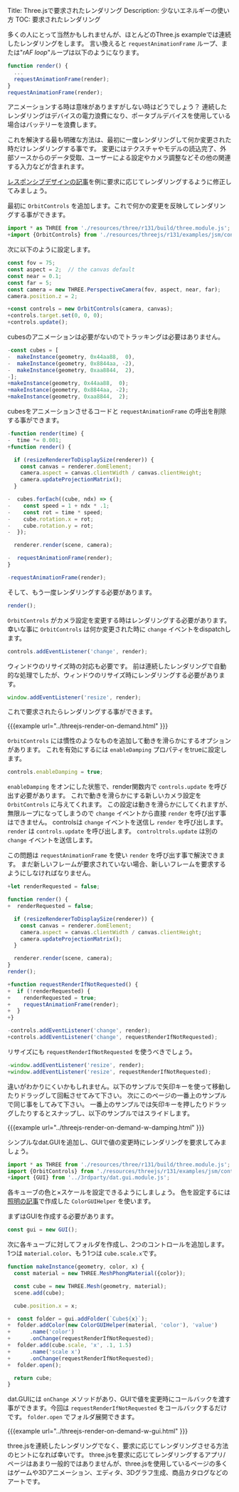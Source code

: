 Title: Three.jsで要求されたレンダリング
Description: 少ないエネルギーの使い方
TOC: 要求されたレンダリング

多くの人にとって当然かもしれませんが、ほとんどのThree.js exampleでは連続したレンダリングをします。
言い換えると `requestAnimationFrame` ループ、または"*rAF loop*"ループは以下のようになります。

```js
function render() {
  ...
  requestAnimationFrame(render);
}
requestAnimationFrame(render);
```

アニメーションする時は意味がありますがしない時はどうでしょう？
連続したレンダリングはデバイスの電力浪費になり、ポータブルデバイスを使用している場合はバッテリーを浪費します。

これを解決する最も明確な方法は、最初に一度レンダリングして何か変更された時だけレンダリングする事です。
変更にはテクスチャやモデルの読込完了、外部ソースからのデータ受取、ユーザーによる設定やカメラ調整などその他の関連する入力などが含まれます。

[レスポンシブデザインの記事](threejs-responsive.html)を例に要求に応じてレンダリングするように修正してみましょう。

最初に `OrbitControls` を追加します。これで何かの変更を反映してレンダリングする事ができます。

```js
import * as THREE from './resources/three/r131/build/three.module.js';
+import {OrbitControls} from './resources/threejs/r131/examples/jsm/controls/OrbitControls.js';
```

次に以下のように設定します。

```js
const fov = 75;
const aspect = 2;  // the canvas default
const near = 0.1;
const far = 5;
const camera = new THREE.PerspectiveCamera(fov, aspect, near, far);
camera.position.z = 2;

+const controls = new OrbitControls(camera, canvas);
+controls.target.set(0, 0, 0);
+controls.update();
```

cubesのアニメーションは必要がないのでトラッキングは必要はありません。

```js
-const cubes = [
-  makeInstance(geometry, 0x44aa88,  0),
-  makeInstance(geometry, 0x8844aa, -2),
-  makeInstance(geometry, 0xaa8844,  2),
-];
+makeInstance(geometry, 0x44aa88,  0);
+makeInstance(geometry, 0x8844aa, -2);
+makeInstance(geometry, 0xaa8844,  2);
```

cubesをアニメーションさせるコードと `requestAnimationFrame` の呼出を削除する事ができます。

```js
-function render(time) {
-  time *= 0.001;
+function render() {

  if (resizeRendererToDisplaySize(renderer)) {
    const canvas = renderer.domElement;
    camera.aspect = canvas.clientWidth / canvas.clientHeight;
    camera.updateProjectionMatrix();
  }

-  cubes.forEach((cube, ndx) => {
-    const speed = 1 + ndx * .1;
-    const rot = time * speed;
-    cube.rotation.x = rot;
-    cube.rotation.y = rot;
-  });

  renderer.render(scene, camera);

-  requestAnimationFrame(render);
}

-requestAnimationFrame(render);
```

そして、もう一度レンダリングする必要があります。

```js
render();
```

`OrbitControls` がカメラ設定を変更する時はレンダリングする必要があります。
幸いな事に `OrbitControls` は何か変更された時に `change` イベントをdispatchします。

```js
controls.addEventListener('change', render);
```

ウィンドウのリサイズ時の対応も必要です。
前は連続したレンダリングで自動的な処理でしたが、ウィンドウのリサイズ時にレンダリングする必要があります。

```js
window.addEventListener('resize', render);
```

これで要求されたらレンダリングする事ができます。

{{{example url="../threejs-render-on-demand.html" }}}

`OrbitControls` には慣性のようなものを追加して動きを滑らかにするオプションがあります。
これを有効にするには `enableDamping` プロパティをtrueに設定します。

```js
controls.enableDamping = true;
```

`enableDamping` をオンにした状態で、render関数内で `controls.update` を呼び出す必要があります。
これで動きを滑らかにする新しいカメラ設定を `OrbitControls` に与えてくれます。
この設定は動きを滑らかにしてくれますが、無限ループになってしまうので `change` イベントから直接 `render` を呼び出す事はできません。
controlsは `change` イベントを送信し `render` を呼び出します。 `render` は `controls.update` を呼び出します。
`controltrols.update` は別の `change` イベントを送信します。

この問題は `requestAnimationFrame` を使い `render` を呼び出す事で解決できます。
まだ新しいフレームが要求されていない場合、新しいフレームを要求するようにしなければなりません。

```js
+let renderRequested = false;

function render() {
+  renderRequested = false;

  if (resizeRendererToDisplaySize(renderer)) {
    const canvas = renderer.domElement;
    camera.aspect = canvas.clientWidth / canvas.clientHeight;
    camera.updateProjectionMatrix();
  }

  renderer.render(scene, camera);
}
render();

+function requestRenderIfNotRequested() {
+  if (!renderRequested) {
+    renderRequested = true;
+    requestAnimationFrame(render);
+  }
+}

-controls.addEventListener('change', render);
+controls.addEventListener('change', requestRenderIfNotRequested);
```

リサイズにも `requestRenderIfNotRequested` を使うべきでしょう。

```js
-window.addEventListener('resize', render);
+window.addEventListener('resize', requestRenderIfNotRequested);
```

違いがわかりにくいかもしれません。以下のサンプルで矢印キーを使って移動したりドラッグして回転させてみて下さい。
次にこのページの一番上のサンプルで同じ事をしてみて下さい。
一番上のサンプルでは矢印キーを押したりドラッグしたりするとスナップし、以下のサンプルではスライドします。

{{{example url="../threejs-render-on-demand-w-damping.html" }}}

シンプルなdat.GUIを追加し、GUIで値の変更時にレンダリングを要求してみましょう。

```js
import * as THREE from './resources/three/r131/build/three.module.js';
import {OrbitControls} from './resources/threejs/r131/examples/jsm/controls/OrbitControls.js';
+import {GUI} from '../3rdparty/dat.gui.module.js';
```

各キューブの色と×スケールを設定できるようにしましょう。
色を設定するには[照明の記事](threejs-lights.html)で作成した `ColorGUIHelper` を使います。

まずはGUIを作成する必要があります。

```js
const gui = new GUI();
```

次に各キューブに対してフォルダを作成し、2つのコントロールを追加します。
1つは `material.color`、もう1つは `cube.scale.x`です。

```js
function makeInstance(geometry, color, x) {
  const material = new THREE.MeshPhongMaterial({color});

  const cube = new THREE.Mesh(geometry, material);
  scene.add(cube);

  cube.position.x = x;

+  const folder = gui.addFolder(`Cube${x}`);
+  folder.addColor(new ColorGUIHelper(material, 'color'), 'value')
+      .name('color')
+      .onChange(requestRenderIfNotRequested);
+  folder.add(cube.scale, 'x', .1, 1.5)
+      .name('scale x')
+      .onChange(requestRenderIfNotRequested);
+  folder.open();

  return cube;
}
```

dat.GUIには `onChange` メソッドがあり、GUIで値を変更時にコールバックを渡す事ができます。今回は `requestRenderIfNotRequested` をコールバックするだけです。
`folder.open` でフォルダ展開できます。

{{{example url="../threejs-render-on-demand-w-gui.html" }}}

three.jsを連続したレンダリングでなく、要求に応じてレンダリングさせる方法のヒントになれば幸いです。
three.jsを要求に応じてレンダリングするアプリ/ページはあまり一般的ではありませんが、three.jsを使用しているページの多くはゲームや3Dアニメーション、エディタ、3Dグラフ生成、商品カタログなどのアートです。
